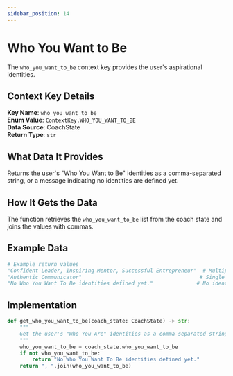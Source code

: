 ```yaml
---
sidebar_position: 14
---
```


# Who You Want to Be

The `who_you_want_to_be` context key provides the user's aspirational identities.

## Context Key Details

**Key Name**: `who_you_want_to_be`  
**Enum Value**: `ContextKey.WHO_YOU_WANT_TO_BE`  
**Data Source**: CoachState  
**Return Type**: `str`

## What Data It Provides

Returns the user's "Who You Want to Be" identities as a comma-separated string, or a message indicating no identities are defined yet.

## How It Gets the Data

The function retrieves the `who_you_want_to_be` list from the coach state and joins the values with commas.

## Example Data

```python
# Example return values
"Confident Leader, Inspiring Mentor, Successful Entrepreneur"  # Multiple identities
"Authentic Communicator"                                      # Single identity
"No Who You Want To Be identities defined yet."              # No identities set
```

## Implementation

```python
def get_who_you_want_to_be(coach_state: CoachState) -> str:
    """
    Get the user's "Who You Are" identities as a comma-separated string.
    """
    who_you_want_to_be = coach_state.who_you_want_to_be
    if not who_you_want_to_be:
        return "No Who You Want To Be identities defined yet."
    return ", ".join(who_you_want_to_be)
```

